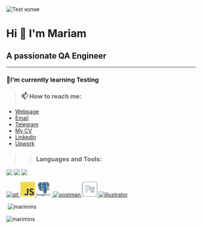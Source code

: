 ![Test копия](https://user-images.githubusercontent.com/64779806/213526706-148330df-f2a9-4e9b-acb1-a934440f0bfc.png)



# Hi 👋 I'm Mariam
## A passionate QA Engineer
___
### 🌱I'm currently learning Testing

> ### 📫 How to reach me:
> 
  + [Webpage](<file:///Users/marimins/Desktop/Html/index.html>)
  + [Email](<mailto:minsmari00@gmail.com>)
  + [Telegram](https://t.me/+34679439202)
  + [My CV](https://drive.google.com/file/d/1JyZoFYGm6Spd43yOb3i-MAGAAd4NBvD_/view?usp=sharing)
  + [Linkedin](https://www.linkedin.com/in/mariam-minasyan-484224229?lipi=urn%3Ali%3Apage%3Ad_flagship3_profile_view_base_contact_details%3BJXPssh7gRjekE6lHaVP4LQ%3D%3D)
  + [Upwork](https://www.upwork.com/freelancers/~01a6074425f472cbb9?viewMode=1)

>> ### **Languages and Tools:**

<img src="https://img.shields.io/badge/Jira-white?style=for-the-badge&logo=Jira&logoColor=blue"/> <img src="https://img.shields.io/badge/Jmeter-white?style=for-the-badge&logo=Apache JMeter&logoColor=black"/> <img src="https://img.shields.io/badge/Github-white?style=for-the-badge&logo=Github&logoColor=black"/> 

<p align="left"> <a href="https://git-scm.com/" target="_blank" rel="noreferrer"> <img src="https://www.vectorlogo.zone/logos/git-scm/git-scm-icon.svg" alt="git" width="40" height="40"/> </a> <a href="https://developer.mozilla.org/en-US/docs/Web/JavaScript" target="_blank" rel="noreferrer"> <img src="https://raw.githubusercontent.com/devicons/devicon/master/icons/javascript/javascript-original.svg" alt="javascript" width="40" height="40"/> </a> <a href="https://www.mysql.com/" target="_blank" rel="noreferrer"> </a> <a href="https://www.postgresql.org" target="_blank" rel="noreferrer"> <img src="https://raw.githubusercontent.com/devicons/devicon/master/icons/postgresql/postgresql-original-wordmark.svg" alt="postgresql" width="40" height="40"/> </a> <a href="https://postman.com" target="_blank" rel="noreferrer"> <img src="https://www.vectorlogo.zone/logos/getpostman/getpostman-icon.svg" alt="postman" width="40" height="40"/> </a> <a href="https://www.photoshop.com/en" target="_blank" rel="noreferrer"> <img src="https://raw.githubusercontent.com/devicons/devicon/master/icons/photoshop/photoshop-line.svg" alt="photoshop" width="40" height="40"/> </a>  <a href="https://www.adobe.com/in/products/illustrator.html" target="_blank" rel="noreferrer"> <img src="https://www.vectorlogo.zone/logos/adobe_illustrator/adobe_illustrator-icon.svg" alt="illustrator" width="40" height="40"/> </a>  </p>


<p>&nbsp;<img align="center" src="https://github-readme-stats.vercel.app/api?username=marimins&show_icons=true&locale=en" alt="marimins" /></p>

<p><img align="center" src="https://github-readme-streak-stats.herokuapp.com/?user=marimins&" alt="marimins" /></p>
